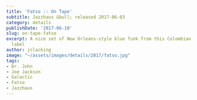 ```yaml
---
title: 'Fatso :: On Tape'
subtitle: Jazzhaus &bull; released 2017-06-03
category: details
publishDate: '2017-06-10'
slug: on-tape-fatso
excerpt: A nice set of New Orleans-style blue funk from this Colombian band on a German
  label
author: jclacking
image: "~/assets/images/details/2017/fatso.jpg"
tags:
- Dr. John
- Joe Jackson
- Galactic
- Fatso
- Jazzhaus
---
```


